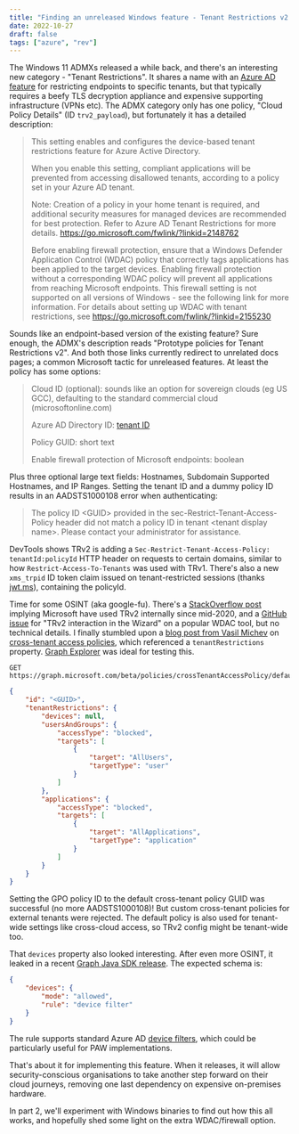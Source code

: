 ```yaml
---
title: "Finding an unreleased Windows feature - Tenant Restrictions v2 (TRv2)"
date: 2022-10-27
draft: false
tags: ["azure", "rev"]
---
```

The Windows 11 ADMXs released a while back, and there's an interesting new category - "Tenant Restrictions". It shares a name with an [Azure AD feature](https://learn.microsoft.com/en-us/azure/active-directory/manage-apps/tenant-restrictions) for restricting endpoints to specific tenants, but that typically requires a beefy TLS decryption appliance and expensive supporting infrastructure (VPNs etc). The ADMX category only has one policy, "Cloud Policy Details" (ID `trv2_payload`), but fortunately it has a detailed description:

>This setting enables and configures the device-based tenant restrictions feature for Azure Active Directory.
>
>When you enable this setting, compliant applications will be prevented from accessing disallowed tenants, according to a policy set in your Azure AD tenant.
>
>Note: Creation of a policy in your home tenant is required, and additional security measures for managed devices are recommended for best protection. Refer to Azure AD Tenant Restrictions for more details. https://go.microsoft.com/fwlink/?linkid=2148762
>
>Before enabling firewall protection, ensure that a Windows Defender Application Control (WDAC) policy that correctly tags applications has been applied to the target devices. Enabling firewall protection without a corresponding WDAC policy will prevent all applications from reaching Microsoft endpoints. This firewall setting is not supported on all versions of Windows - see the following link for more information. For details about setting up WDAC with tenant restrictions, see https://go.microsoft.com/fwlink/?linkid=2155230

Sounds like an endpoint-based version of the existing feature? Sure enough, the ADMX's description reads "Prototype policies for Tenant Restrictions v2". And both those links currently redirect to unrelated docs pages; a common Microsoft tactic for unreleased features. At least the policy has some options:

>Cloud ID (optional): sounds like an option for sovereign clouds (eg US GCC), defaulting to the standard commercial cloud (microsoftonline.com)
>
>Azure AD Directory ID: [tenant ID](https://www.whatismytenantid.com/)
>
>Policy GUID: short text
>
>Enable firewall protection of Microsoft endpoints: boolean

Plus three optional large text fields: Hostnames, Subdomain Supported Hostnames, and IP Ranges. Setting the tenant ID and a dummy policy ID results in an AADSTS1000108 error when authenticating:

> The policy ID \<GUID> provided in the sec-Restrict-Tenant-Access-Policy header did not match a policy ID in tenant \<tenant display name>. Please contact your administrator for assistance.

DevTools shows TRv2 is adding a `Sec-Restrict-Tenant-Access-Policy: tenantId:policyId` HTTP header on requests to certain domains, similar to how `Restrict-Access-To-Tenants` was used with TRv1. There's also a new `xms_trpid` ID token claim issued on tenant-restricted sessions (thanks [jwt.ms](https://jwt.ms)), containing the policyId.

Time for some OSINT (aka google-fu). There's a [StackOverflow post](https://stackoverflow.com/a/62704562) implying Microsoft have used TRv2 internally since mid-2020, and a [GitHub issue](https://github.com/MicrosoftDocs/WDAC-Toolkit/issues/71) for "TRv2 interaction in the Wizard" on a popular WDAC tool, but no technical details. I finally stumbled upon a [blog post from Vasil Michev](https://www.michev.info/Blog/Post/3681/cross-tenant-access-policy-xtap-and-the-graph-api) on [cross-tenant access policies](https://learn.microsoft.com/en-us/graph/api/crosstenantaccesspolicyconfigurationdefault-get?view=graph-rest-beta&tabs=http), which referenced a `tenantRestrictions` property. [Graph Explorer](https://developer.microsoft.com/en-us/graph/graph-explorer/preview) was ideal for testing this.

```http
GET https://graph.microsoft.com/beta/policies/crossTenantAccessPolicy/default
```
```json
{
    "id": "<GUID>",
    "tenantRestrictions": {
        "devices": null,
        "usersAndGroups": {
            "accessType": "blocked",
            "targets": [
                {
                    "target": "AllUsers",
                    "targetType": "user"
                }
            ]
        },
        "applications": {
            "accessType": "blocked",
            "targets": [
                {
                    "target": "AllApplications",
                    "targetType": "application"
                }
            ]
        }
    }
}
```

Setting the GPO policy ID to the default cross-tenant policy GUID was successful (no more AADSTS1000108)! But custom cross-tenant policies for external tenants were rejected. The default policy is also used for tenant-wide settings like cross-cloud access, so TRv2 config might be tenant-wide too.

That `devices` property also looked interesting. After even more OSINT, it leaked in a recent [Graph Java SDK release](https://github.com/microsoftgraph/msgraph-beta-sdk-java/blob/1e544292ef39faa059dbecca60dea7003722cda7/src/main/java/com/microsoft/graph/models/DevicesFilter.java). The expected schema is:

```json
{
	"devices": {
		"mode": "allowed",
		"rule": "device filter"
	}
}
```

The rule supports standard Azure AD [device filters](https://learn.microsoft.com/en-us/azure/active-directory/conditional-access/concept-condition-filters-for-devices#filter-for-devices-graph-api), which could be particularly useful for PAW implementations.

That's about it for implementing this feature. When it releases, it will allow security-conscious organisations to take another step forward on their cloud journeys, removing one last dependency on expensive on-premises hardware.

In part 2, we'll experiment with Windows binaries to find out how this all works, and hopefully shed some light on the extra WDAC/firewall option.
